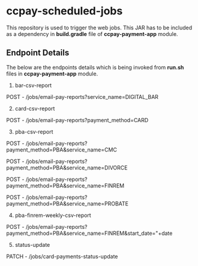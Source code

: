 # ccpay-scheduled-jobs
This repository is used to trigger the web jobs. This JAR has to be included as a dependency in **build.gradle** file of **ccpay-payment-app** module.

## Endpoint Details

The below are the endpoints details which is being invoked from **run.sh** files in **ccpay-payment-app** module.

1. bar-csv-report

POST - /jobs/email-pay-reports?service_name=DIGITAL_BAR

2. card-csv-report

POST - /jobs/email-pay-reports?payment_method=CARD

3. pba-csv-report

POST - /jobs/email-pay-reports?payment_method=PBA&service_name=CMC

POST - /jobs/email-pay-reports?payment_method=PBA&service_name=DIVORCE

POST - /jobs/email-pay-reports?payment_method=PBA&service_name=FINREM

POST - /jobs/email-pay-reports?payment_method=PBA&service_name=PROBATE

4. pba-finrem-weekly-csv-report

POST - /jobs/email-pay-reports?payment_method=PBA&service_name=FINREM&start_date="+date

5. status-update

PATCH - /jobs/card-payments-status-update
